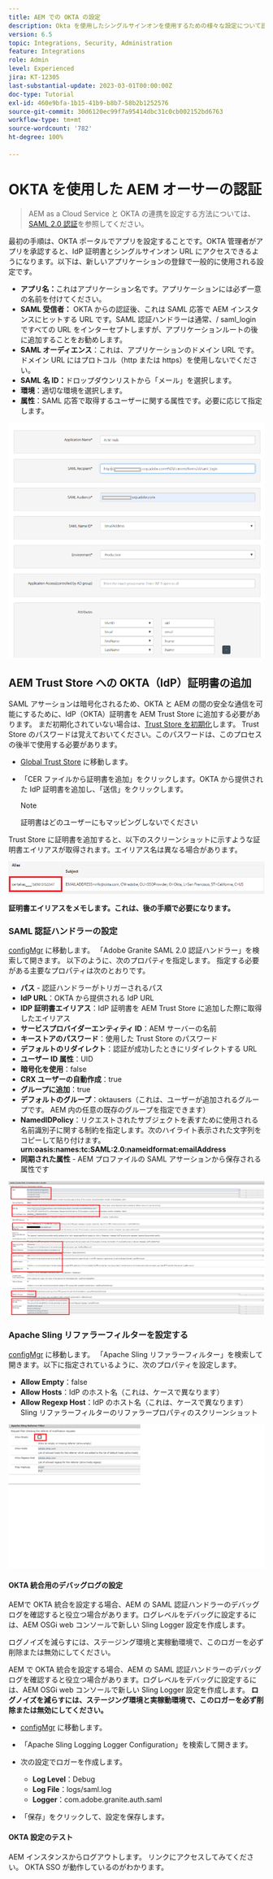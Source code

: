```yaml
---
title: AEM での OKTA の設定
description: Okta を使用したシングルサインオンを使用するための様々な設定について説明します。
version: 6.5
topic: Integrations, Security, Administration
feature: Integrations
role: Admin
level: Experienced
jira: KT-12305
last-substantial-update: 2023-03-01T00:00:00Z
doc-type: Tutorial
exl-id: 460e9bfa-1b15-41b9-b8b7-58b2b1252576
source-git-commit: 30d6120ec99f7a95414dbc31c0cb002152bd6763
workflow-type: tm+mt
source-wordcount: '782'
ht-degree: 100%

---
```


# OKTA を使用した AEM オーサーの認証

> AEM as a Cloud Service と OKTA の連携を設定する方法については、[SAML 2.0 認証](https://experienceleague.adobe.com/docs/experience-manager-learn/cloud-service/authentication/saml-2-0.html?lang=ja)を参照してください。

最初の手順は、OKTA ポータルでアプリを設定することです。OKTA 管理者がアプリを承認すると、IdP 証明書とシングルサインオン URL にアクセスできるようになります。以下は、新しいアプリケーションの登録で一般的に使用される設定です。

* **アプリ名：**&#x200B;これはアプリケーション名です。アプリケーションには必ず一意の名前を付けてください。
* **SAML 受信者：** OKTA からの認証後、これは SAML 応答で AEM インスタンスにヒットする URL です。SAML 認証ハンドラーは通常、/ saml_login ですべての URL をインターセプトしますが、アプリケーションルートの後に追加することをお勧めします。
* **SAML オーディエンス**：これは、アプリケーションのドメイン URL です。ドメイン URL にはプロトコル（http または https）を使用しないでください。
* **SAML 名 ID：**&#x200B;ドロップダウンリストから「メール」を選択します。
* **環境**：適切な環境を選択します。
* **属性**：SAML 応答で取得するユーザーに関する属性です。必要に応じて指定します。


![okta-application](assets/okta-app-settings-blurred.PNG)


## AEM Trust Store への OKTA（IdP）証明書の追加

SAML アサーションは暗号化されるため、OKTA と AEM の間の安全な通信を可能にするために、IdP（OKTA）証明書を AEM Trust Store に追加する必要があります。
まだ初期化されていない場合は、[Trust Store を初期化](http://localhost:4502/libs/granite/security/content/truststore.html)します。
Trust Store のパスワードは覚えておいてください。このパスワードは、このプロセスの後半で使用する必要があります。

* [Global Trust Store](http://localhost:4502/libs/granite/security/content/truststore.html) に移動します。
* 「CER ファイルから証明書を追加」をクリックします。OKTA から提供された IdP 証明書を追加し、「送信」をクリックします。

  >[!NOTE]
  >
  >証明書はどのユーザーにもマッピングしないでください

Trust Store に証明書を追加すると、以下のスクリーンショットに示すような証明書エイリアスが取得されます。エイリアス名は異なる場合があります。

![証明書エイリアス](assets/cert-alias.PNG)

**証明書エイリアスをメモします。これは、後の手順で必要になります。**

### SAML 認証ハンドラーの設定

[configMgr](http://localhost:4502/system/console/configMgr) に移動します。 
「Adobe Granite SAML 2.0 認証ハンドラー」を検索して開きます。
以下のように、次のプロパティを指定します。
指定する必要がある主要なプロパティは次のとおりです。

* **パス** - 認証ハンドラーがトリガーされるパス
* **IdP URL**：OKTA から提供される IdP URL
* **IDP 証明書エイリアス**：IdP 証明書を AEM Trust Store に追加した際に取得したエイリアス
* **サービスプロバイダーエンティティ ID**：AEM サーバーの名前
* **キーストアのパスワード**：使用した Trust Store のパスワード
* **デフォルトのリダイレクト**：認証が成功したときにリダイレクトする URL
* **ユーザー ID 属性**：UID
* **暗号化を使用**：false
* **CRX ユーザーの自動作成**：true
* **グループに追加**：true
* **デフォルトのグループ**：oktausers（これは、ユーザーが追加されるグループです。 AEM 内の任意の既存のグループを指定できます）
* **NamedIDPolicy**：リクエストされたサブジェクトを表すために使用される名前識別子に関する制約を指定します。次のハイライト表示された文字列をコピーして貼り付けます。**urn:oasis:names:tc:SAML:2.0:nameidformat:emailAddress**
* **同期された属性** - AEM プロファイルの SAML アサーションから保存される属性です

![saml-authentication-handler](assets/saml-authentication-settings-blurred.PNG)

### Apache Sling リファラーフィルターを設定する

[configMgr](http://localhost:4502/system/console/configMgr) に移動します。
「Apache Sling リファラーフィルター」を検索して開きます。以下に指定されているように、次のプロパティを設定します。

* **Allow Empty**：false
* **Allow Hosts**：IdP のホスト名（これは、ケースで異なります）
* **Allow Regexp Host**：IdP のホスト名（これは、ケースで異なります）
Sling リファラーフィルターのリファラープロパティのスクリーンショット

![referrer-filter](assets/okta-referrer.png)

#### OKTA 統合用のデバッグログの設定

AEMで OKTA 統合を設定する場合、AEM の SAML 認証ハンドラーのデバッグログを確認すると役立つ場合があります。ログレベルをデバッグに設定するには、AEM OSGi web コンソールで新しい Sling Logger 設定を作成します。

ログノイズを減らすには、ステージング環境と実稼動環境で、このロガーを必ず削除または無効にしてください。

AEM で OKTA 統合を設定する場合、AEM の SAML 認証ハンドラーのデバッグログを確認すると役立つ場合があります。ログレベルをデバッグに設定するには、AEM OSGi web コンソールで新しい Sling Logger 設定を作成します。
**ログノイズを減らすには、ステージング環境と実稼動環境で、このロガーを必ず削除または無効にしてください。**
* [configMgr](http://localhost:4502/system/console/configMgr) に移動します。

* 「Apache Sling Logging Logger Configuration」を検索して開きます。
* 次の設定でロガーを作成します。
   * **Log Level**：Debug
   * **Log File**：logs/saml.log
   * **Logger**：com.adobe.granite.auth.saml
* 「保存」をクリックして、設定を保存します。

#### OKTA 設定のテスト

AEM インスタンスからログアウトします。 リンクにアクセスしてみてください。 OKTA SSO が動作しているのがわかります。
